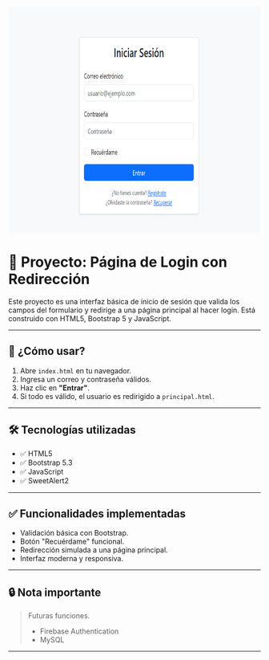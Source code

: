 <img src="img/login.png" alt="imagen" width="1000" height="450">

# 📘 Proyecto: Página de Login con Redirección

Este proyecto es una interfaz básica de inicio de sesión que valida los campos del formulario y redirige a una página principal al hacer login. Está construido con HTML5, Bootstrap 5 y JavaScript.

---

## 🚀 ¿Cómo usar?

1. Abre `index.html` en tu navegador.
2. Ingresa un correo y contraseña válidos.
3. Haz clic en **"Entrar"**.
4. Si todo es válido, el usuario es redirigido a `principal.html`.

---

## 🛠️ Tecnologías utilizadas

- ✅ HTML5
- ✅ Bootstrap 5.3
- ✅ JavaScript
- ✅ SweetAlert2

---

## ✅ Funcionalidades implementadas

- Validación básica con Bootstrap.
- Botón "Recuérdame" funcional.
- Redirección simulada a una página principal.
- Interfaz moderna y responsiva.

---

## 🔒 Nota importante

> Futuras funciones. 
>
> - Firebase Authentication
> - MySQL

---
